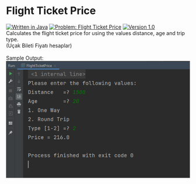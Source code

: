 # Flight Ticket Price
[![Written in Java](https://img.shields.io/badge/language-java-green)](#)
[![Problem: Flight Ticket Price](https://img.shields.io/badge/problem-Flight%20Ticket%20Price-important)](#)
[![Version 1.0](https://img.shields.io/badge/version-1.0-informational)](#)\
Calculates the flight ticket price for using the values distance, age and trip type.\
(Uçak Bileti Fiyatı hesaplar)\
\
Sample Output:\
[![Sample Output](/assets/images/flightticketprice.png)](#)

